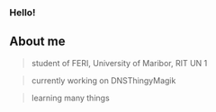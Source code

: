 ### Hello!


## About me

> student of FERI, University of Maribor, RIT UN 1

> currently working on DNSThingyMagik

> learning many things
